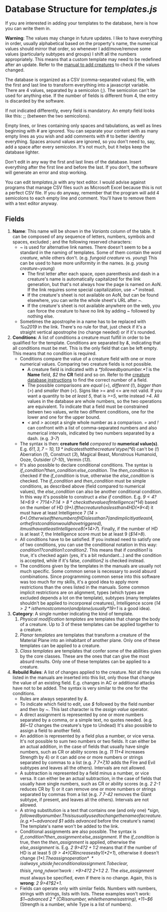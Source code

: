 # Database Structure for *templates.js*

If you are interested in adding your templates to the database, here is how you can write them in.

__Warning__: The values may change in future updates. I like to have everything in order, usually alphabetical based on the property's name, the numerical values should mirror that order, so whenever I add/move/remove some values (particularly subtypes and groups) I shift all the numbers appropriately. This means that a custom template may need to be redefined after an update. Refer to the [manual to add creatures](Add_Creatures.md) to check if the values changed.

The database is organized as a CSV (comma-separated values) file, with the first and last line to transform everything into a javascript variable. There are 4 values, separated by a semicolon (;). The semicolon can't be used for anything else. If the number of fields is different from 4, the entry is discarded by the software.

If not indicated differently, every field is mandatory. An empty field looks like this: ;; (between the two semicolons).

Empty lines, or lines containing only spaces and tabulations, as well as lines beginning with # are ignored. You can separate your content with as many empty lines as you wish and add comments with # to better identify everything. Spaces around values are ignored, so you don't need to, say, add a space after every semicolon. It's not much, but it helps keep the database lighter.

Don't edit in any way the first and last lines of the database. Insert everything after the first line and before the last. If you don't, the software will generate an error and stop working.

You can edit *templates.js* with any text editor. I would advise against programs that manage CSV files such as Microsoft Excel because this is not a perfect CSV file. If you do anyway, remember that the program will add 4 semicolons to each empty line and comment. You'll have to remove them with a text editor anyway.

## Fields

1. __Name__: This name will be shown in the *Variants* column of the table. It can be composed of any sequence of letters, numbers, symbols and spaces, excluded ; and the following reserved characters:
    * *~* is used for alternative link names. There doesn't seem to be a standard in the naming of templates. Some of them contain the word *creature*, while others don't. (e.g. *fungoid creature* vs. *young*) This can be used to have more uniformity in the names. (e.g. *young creature~young*)
        * The first letter after each space, open parenthesis and dash in a creature's name is automatically capitalized for the link generation, but that's not always how the page is named on AoN. If the link requires some special capitalization, use _~*_ instead.
        * If the creature's sheet is not available on AoN, but can be found elsewhere, you can write the whole sheet's URL after *~*.
        * If the creature's sheet is not available anywhere on the web, you can force the creature to have no link by adding *~* followed by nothing else.
    * Sometimes the apostrophe in a name has to be replaced with *%u2019* in the link. There's no rule for that, just check if it's a straight vertical apostrophe (no change needed) or if it's rounded.
1. __Conditions__: A list of conditions a creature must fulfill in order to be qualified for the template. Conditions are separated by *&*, indicating that all conditions must be met. This is the only field that can be left empty. This means that no condition is required.
    * Conditions compare the value of a creature field with one or more numerical values. Comparing two creature fields is not possible.
        * A creature field is indicated with a *$* followed by a number. *$1* is the __Name__ field, *$2* the __CR__ field and so on. Refer to the [creature database instructions](Add_Creatures.md) to find the correct number of a field.
        * The possible comparisons are *equal* (*=*), *different* (*!*), *bigger than* (*>*) and *smaller than* (*<*). Signs like >= and <= are not valid. If you want a quantity to be *at least 5*, that is *>=5*, write instead *>4*. All values in the database are whole numbers, so the two operations are equivalent. To indicate that a field must be constrained betwen two values, write two different conditions, one for the lower and one for the upper bound.
        * *<* and *>* accept a single whole number as a comparison. *=* and *!* can confront with a list of comma-separated numbers and also numerical intervals, indicated by two numbers separated by a dash. (e.g. *3-7*)
    * The syntax is then: __creature field__ *compared to* __numerical value(s)__. E.g. *$6!1,3,7-10,13* indicates that the creature's type (*$6*) can't be (*!*) Aberration (*1*), Construct (*3*), Magical Beast, Monstrous Humanoid, Ooze, Outsider (*7-10*), Vermin (*13*).
    * It's also possible to declare conditional conditions. The syntax is *if_condition?then_condition:else_condition*. The *then_condition* is checked if the *if_condition* is true, otherwise the *else_condition* is checked. The *if_condition* and *then_condition* must be simple conditions, as described above (field compared to numerical values), the *else_condition* can also be another conditional condition. In this way it's possible to construct a *else if* condition. E.g. *$9<4?$14>6:$9<7?$14>7:$14>8* checks the value of Intelligence (*$14*) based on the number of HD (*$9*). If the creature has less than 4 HD (*$9<4*) it must have at least Intelligence 7 (*$14>6*). Otherwise if the number of HD is less than 7 (and implicitly at least 4, or the first condition would have triggered), it must have at least Intelligence 8 (*$14>7*). Finally, if the number of HD is at least 7, the Intelligence score must be at least 9 (*$14>8*).
    * All conditions have to be satisfied. If you instead need to satisfy one of two conditions, you can use the conditional notation in this way: *condition1?condition1:condition2*. This means that if *condition1* is true, it's checked again (yes, it's a bit redundant...) and the condition is accepted, while if it's false, *condition2* is checked instead.
    * The conditions given by the templates in the manuals are usually not much specific. Some common sense is necessary to avoid absurd combinations. Since programming common sense into this software was too much for my skills, it's a good idea to apply more restrictions than the ones listed in the manuals. Some common implicit restrictions are on alignment, types (which types are excluded depends a lot on the template), subtypes (many templates shouldn't be applied to incorporeal creatures), Intelligence score (*$14>2* is the most common) and plane (usually *$19=1* is a good idea).
1. __Category__: A single number indicating the kind of template.
    1. *Physical modification templates* are templates that change the body of a creature. Up to 3 of these templates can be applied together to a creature.
    1. *Planar templates* are templates that transform a creature of the Material Plane into an inhabitant of another plane. Only one of these templates can be applied to a creature.
    1. *Class templates* are templates that confer some of the abilities given by the core classes. These are the ones that can give the most absurd results. Only one of these templates can be applied to a creature.
1. __Rebuild Rules__: A list of changes applied to the creature. Not all the rules listed in the manuals are inserted into this list, only those that change the value of an existing field. E.g. changes in AC or additional attacks have not to be added. The syntax is very similar to the one for the conditions.
    * Rules are always separated by *&*.
    * To indicate which field to edit, use *$* followed by the field number and then by *~*. This last character is the *assign value* operator.
    * A direct assignment is represented by one or more numbers separated by a comma, or a simple text, no quotes needed. (e.g. *$6~12* changes the creature's type to Undead) It's also possible to assign a field to another field.
    * An addition is represented by a field plus a number, or vice versa. It's not possible to sum two numbers or two fields. It can either be an actual addition, in the case of fields that usually have single numbers, such as CR or ability scores (e.g. *$11~$11+4* increases Strength by 4) or it can add one or more numbers or strings separated by commas to a list (e.g. *$7~$7+7,10* adds the Fire and Evil subtypes and leaves all the others). Intervals are not allowed.
    * A subtraction is represented by a field minus a number, or vice versa. It can either be an actual subtraction, in the case of fields that usually have single numbers, such as CR or ability scores (e.g. *$2~$2-1* reduces CR by 1) or it can remove one or more numbers or strings separated by commas from a list (e.g. *$7~$7-42* removes the Giant subtype, if present, and leaves all the others). Intervals are not allowed.
    * A string substitution is a text that contains one (and only one) *$* sign, followed by a number. This is usually used to change the name of a creature. (e.g. *$1~advanced $1* adds *advanced* before the creature's name) The template's name won't be added to the link.
    * Conditional assignments are also possible. The syntax is *if_condition?then_assignment:else_assignment*. If the *if_condition* is true, then the *then_assignment* is applied, otherwise the *else_assignment* is. E.g. *$2~$9>4?$2+1:$2* means that if the number of HD is at least 5 (*$9>4*) CR increases by 1 (*$2+1*), otherwise it doesn't change (*$1*). The assign operation *~* is always __outside__ the conditional assignment. To be clear, this is __wrong__ and won't work: *$9>4?$2~$2+1:$2~$2*. The *else_assignment* must always be specified, even if there is no change. Again, this is __wrong__: *$2~$9>4?$2+1*.
    * Fields can operate only with similar fields. Numbers with numbers, strings with strings, lists with lists. These examples won't work: *$1~advanced $2* (CR is a number, while the name is a string), *$11~$6* (Strength is a number, while Type is a list of numbers).
